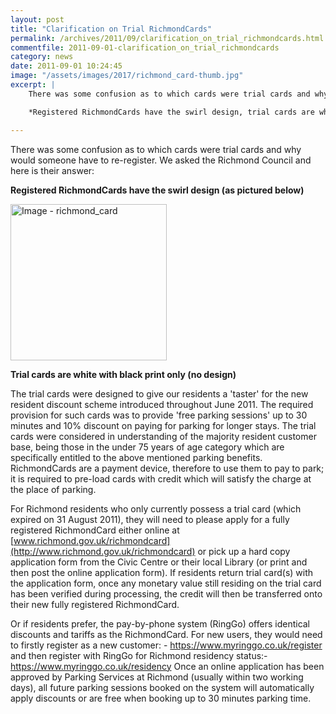 ```yaml
---
layout: post
title: "Clarification on Trial RichmondCards"
permalink: /archives/2011/09/clarification_on_trial_richmondcards.html
commentfile: 2011-09-01-clarification_on_trial_richmondcards
category: news
date: 2011-09-01 10:24:45
image: "/assets/images/2017/richmond_card-thumb.jpg"
excerpt: |
    There was some confusion as to which cards were trial cards and why would someone have to re-register.  We asked the Richmond Council and here is their answer:

    *Registered RichmondCards have the swirl design, trial cards are white with black print only (no design)*

---
```


There was some confusion as to which cards were trial cards and why would someone have to re-register. We asked the Richmond Council and here is their answer:

**Registered RichmondCards have the swirl design (as pictured below)**

<a href="/assets/images/2017/richmond_card.jpg" title="Click for a larger image"><img src="/assets/images/2017/richmond_card-thumb.jpg" width="250" alt="Image - richmond_card"  class="photo center"/></a>

**Trial cards are white with black print only (no design)**

The trial cards were designed to give our residents a 'taster' for the new resident discount scheme introduced throughout June 2011. The required provision for such cards was to provide 'free parking sessions' up to 30 minutes and 10% discount on paying for parking for longer stays. The trial cards were considered in understanding of the majority resident customer base, being those in the under 75 years of age category which are specifically entitled to the above mentioned parking benefits. RichmondCards are a payment device, therefore to use them to pay to park; it is required to pre-load cards with credit which will satisfy the charge at the place of parking.

For Richmond residents who only currently possess a trial card (which expired on 31 August 2011), they will need to please apply for a fully registered RichmondCard either online at [www.richmond.gov.uk/richmondcard](http://www.richmond.gov.uk/richmondcard) or pick up a hard copy application form from the Civic Centre or their local Library (or print and then post the online application form). If residents return trial card(s) with the application form, once any monetary value still residing on the trial card has been verified during processing, the credit will then be transferred onto their new fully registered RichmondCard.

Or if residents prefer, the pay-by-phone system (RingGo) offers identical discounts and tariffs as the RichmondCard. For new users, they would need to firstly register as a new customer: - https://www.myringgo.co.uk/register and then register with RingGo for Richmond residency status:- https://www.myringgo.co.uk/residency Once an online application has been approved by Parking Services at Richmond (usually within two working days), all future parking sessions booked on the system will automatically apply discounts or are free when booking up to 30 minutes parking time.
